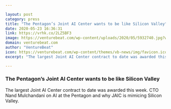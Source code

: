 ```yaml
---

layout: post
category: press
title: "The Pentagon’s Joint AI Center wants to be like Silicon Valley"
date: 2020-05-23 16:36:31
link: https://vrhk.co/2LZ5BF3
image: https://venturebeat.com/wp-content/uploads/2020/05/5932740.jpg?w=1200&strip=all
domain: venturebeat.com
author: "VentureBeat"
icon: https://venturebeat.com/wp-content/themes/vb-news/img/favicon.ico
excerpt: "The largest Joint AI Center contract to date was awarded this week. CTO Nand Mulchandani on AI at the Pentagon and why JAIC is mimicing Silicon Valley."

---
```


### The Pentagon’s Joint AI Center wants to be like Silicon Valley

The largest Joint AI Center contract to date was awarded this week. CTO Nand Mulchandani on AI at the Pentagon and why JAIC is mimicing Silicon Valley.